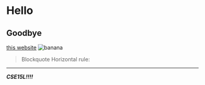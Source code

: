 # Hello
## Goodbye
[this website](https://lemniskater.github.io/cse15l-lab-reports/)
![banana]([https://unsplash.com/photos/sf_1ZDA1YFw](https://images.unsplash.com/photo-1481349518771-20055b2a7b24?ixlib=rb-4.0.3&ixid=MnwxMjA3fDB8MHxwaG90by1wYWdlfHx8fGVufDB8fHx8&auto=format&fit=crop&w=3339&q=80))
> Blockquote
Horizontal rule:
---
***CSE15L!!!!***
